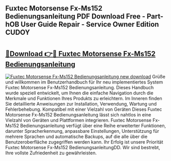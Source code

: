 ## Fuxtec Motorsense Fx-Ms152 Bedienungsanleitung PDF Download Free - Part-hOB User Guide Repair - Service Owner Edition CUDOY

# <h2><a href="http://df07mmn.blite.top/?on=Fuxtec+Motorsense+Fx-Ms152+Bedienungsanleitung">🔗Download 👉🔴 Fuxtec Motorsense Fx-Ms152 Bedienungsanleitung</a></h2>

[![Fuxtec Motorsense Fx-Ms152 Bedienungsanleitung new download](https://i.imgur.com/lujVjoI.png)](http://df07mmn.blite.top/?on=Fuxtec+Motorsense+Fx-Ms152+Bedienungsanleitung)
Grüße und willkommen im Benutzerhandbuch für Ihr neu implementiertes System Fuxtec Motorsense Fx-Ms152 Bedienungsanleitung. Dieses Handbuch wurde speziell entwickelt, um Ihnen die einfache Navigation durch die Merkmale und Funktionen Ihres Produkts zu erleichtern. Im Inneren finden Sie detaillierte Anweisungen zur Installation, Verwendung, Wartung und Fehlerbehebung. Kompatibel mit einer Vielzahl von Geräten Dieses Fuxtec Motorsense Fx-Ms152 Bedienungsanleitung lässt sich nahtlos in eine Vielzahl von Geräten und Plattformen integrieren. Fuxtec Motorsense Fx-Ms152 Bedienungsanleitung verfügt über eine Reihe erweiterter Funktionen, darunter Spracherkennung, anpassbare Einstellungen, Unterstützung für mehrere Sprachen und automatische Backups, auf die alle über die Benutzeroberfläche zugegriffen werden kann. Ihr Erfolg ist unsere Priorität Fuxtec Motorsense Fx-Ms152 BedienungsanleitungDD. Wir sind bestrebt, Ihre vollste Zufriedenheit zu gewährleisten.
